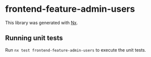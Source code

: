# frontend-feature-admin-users

This library was generated with [Nx](https://nx.dev).

## Running unit tests

Run `nx test frontend-feature-admin-users` to execute the unit tests.
